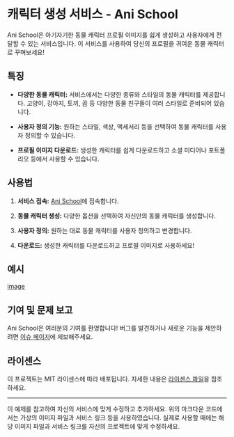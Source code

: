 # 캐릭터 생성 서비스 - Ani School

Ani School은 아기자기한 동물 캐릭터 프로필 이미지를 쉽게 생성하고 사용자에게 전달할 수 있는 서비스입니다. 이 서비스를 사용하여 당신의 프로필을 귀여운 동물 캐릭터로 꾸며보세요!

## 특징

- **다양한 동물 캐릭터:** 서비스에서는 다양한 종류와 스타일의 동물 캐릭터를 제공합니다. 고양이, 강아지, 토끼, 곰 등 다양한 동물 친구들이 여러 스타일로 준비되어 있습니다.

- **사용자 정의 기능:** 원하는 스타일, 색상, 액세서리 등을 선택하여 동물 캐릭터를 사용자 정의할 수 있습니다.

- **프로필 이미지 다운로드:** 생성한 캐릭터를 쉽게 다운로드하고 소셜 미디어나 포트폴리오 등에서 사용할 수 있습니다.

## 사용법

1. **서비스 접속:** [Ani School](https://parksubeom.github.io/Project_RetroAnimal_Generator/)에 접속합니다.

2. **동물 캐릭터 생성:** 다양한 옵션을 선택하여 자신만의 동물 캐릭터를 생성합니다.

3. **사용자 정의:** 원하는 대로 동물 캐릭터를 사용자 정의하고 변경합니다.

4. **다운로드:** 생성한 캐릭터를 다운로드하고 프로필 이미지로 사용하세요!

## 예시

[image](https://github.com/parksubeom/Project_RetroAnimal_Generator/assets/104641096/b760a27c-4b0b-499a-8777-edcbf632431e)


## 기여 및 문제 보고

Ani School은 여러분의 기여를 환영합니다! 버그를 발견하거나 새로운 기능을 제안하려면 [이슈 페이지](https://docs.google.com/forms/d/10kKSvlmLVptyq-lqBhHQuggXGnM8Sm4kaYuGCTgMQdo/edit)에 제보해주세요.

## 라이센스

이 프로젝트는 MIT 라이센스에 따라 배포됩니다. 자세한 내용은 [라이센스 파일](LICENSE)을 참조하세요.

---

이 예제를 참고하여 자신의 서비스에 맞게 수정하고 추가하세요. 위의 마크다운 코드에서는 가상의 이미지 파일과 서비스 링크 등을 사용하였습니다. 실제로 사용할 때에는 해당 이미지 파일과 서비스 링크를 자신의 프로젝트에 맞게 수정하세요.
